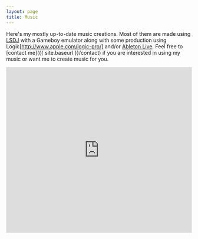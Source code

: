 ```yaml
---
layout: page
title: Music
---
```


Here's my mostly up-to-date music creations. Most of them are made using [LSDJ](http://www.littlesounddj.com/lsd/) with a Gameboy emulator along with some production using Logic[http://www.apple.com/logic-pro/] and/or [Ableton Live](https://www.ableton.com/). Feel free to [contact me]({{ site.baseurl }}/contact) if you are interested in using my music or want me to create music for you.

<iframe width="100%" height="450" scrolling="no" frameborder="no" src="https://w.soundcloud.com/player/?url=https%3A//api.soundcloud.com/users/7355881&amp;color=ff5500&amp;auto_play=false&amp;hide_related=false&amp;show_comments=true&amp;show_user=true&amp;show_reposts=false"></iframe>